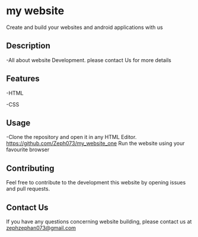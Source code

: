 # my website
 Create and build your websites and android applications with us
 
## Description
-All about website Development. please contact Us for more details

## Features
-HTML

-CSS

## Usage

-Clone the repository and open it in any HTML Editor.
https://github.com/Zeph073/my_website_one
Run the website using your favourite browser


## Contributing

Feel free to contribute to the development this website by opening issues and pull requests.

## Contact Us
If you have any questions concerning website building, please contact us at zephzephan073@gmail.com



